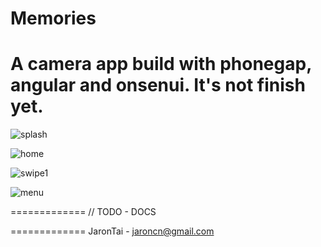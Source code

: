 Memories
=============

A camera app build with phonegap, angular and onsenui. It's not finish yet.
=============

![splash](https://raw2.github.com/jarontai/memories/master/screenshots/splash.jpg)


![home](https://raw2.github.com/jarontai/memories/master/screenshots/home.png)


![swipe1](https://raw2.github.com/jarontai/memories/master/screenshots/swipe1.jpg)

![menu](https://raw2.github.com/jarontai/memories/master/screenshots/menu.jpg)

=============
// TODO - DOCS

=============
JaronTai - jaroncn@gmail.com
